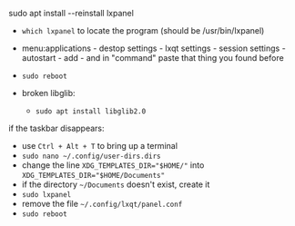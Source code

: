 sudo apt install --reinstall lxpanel
- `which lxpanel` to locate the program (should be /usr/bin/lxpanel)
- menu:applications - destop settings - lxqt settings - session settings - autostart - add - and in "command" paste that thing you found before
- `sudo reboot`

- broken libglib:
  + `sudo apt install libglib2.0`




if the taskbar disappears:
- use `Ctrl + Alt + T` to bring up a terminal
- `sudo nano ~/.config/user-dirs.dirs`
- change the line `XDG_TEMPLATES_DIR="$HOME/"` into `XDG_TEMPLATES_DIR="$HOME/Documents"`
- if the directory `~/Documents` doesn't exist, create it
- `sudo lxpanel`
- remove the file `~/.config/lxqt/panel.conf`
- `sudo reboot`
